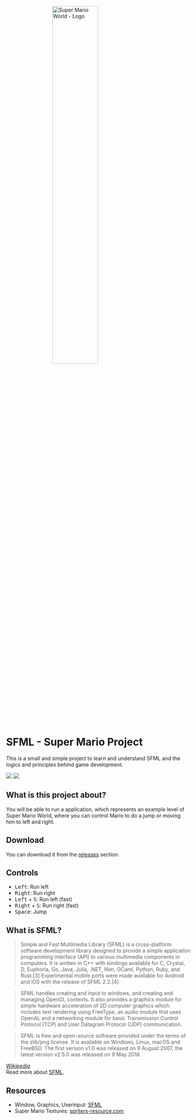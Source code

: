 <img src="https://raw.githubusercontent.com/sawzcode/sfml-learning/master/super-mario-world-logo.png" style="display: block; width: 50%; margin: 0 auto;" alt="Super Mario World - Logo"/>

# SFML - Super Mario Project

This is a small and simple project to learn and understand SFML and the logics and principles behind game development.

<img src="https://img.shields.io/badge/platform-macOS-brightgreen.svg"> <img src="https://img.shields.io/badge/madewith-SFML-blue.svg">

## What is this project about?

You will be able to run a application, which represents an example level of Super Mario World, where you can control Mario to do a jump or moving him to left and right.

## Download

You can download it from the <a href="https://github.com/sawzcode/sfml-super-mario/releases/tag/1.0.0">releases</a> section.

## Controls 

* <kbd>Left</kbd>: Run left
* <kbd>Right</kbd>: Run right
* <kbd>Left</kbd> + <kbd>S</kbd>: Run left (fast)
* <kbd>Right</kbd> + <kbd>S</kbd>: Run right (fast)
* <kbd>Space</kbd>: Jump

## What is SFML? 

> Simple and Fast Multimedia Library (SFML) is a cross-platform software development library designed to provide a simple application programming interface (API) to various multimedia components in computers. It is written in C++ with bindings available for C, Crystal, D, Euphoria, Go, Java, Julia, .NET, Nim, OCaml, Python, Ruby, and Rust.[3] Experimental mobile ports were made available for Android and iOS with the release of SFML 2.2.[4]

> SFML handles creating and input to windows, and creating and managing OpenGL contexts. It also provides a graphics module for simple hardware acceleration of 2D computer graphics which includes text rendering using FreeType, an audio module that uses OpenAL and a networking module for basic Transmission Control Protocol (TCP) and User Datagram Protocol (UDP) communication.

> SFML is free and open-source software provided under the terms of the zlib/png license. It is available on Windows, Linux, macOS and FreeBSD. The first version v1.0 was released on 9 August 2007, the latest version v2.5.0 was released on 9 May 2018.

<em><a href="https://en.wikipedia.org/wiki/Simple_and_Fast_Multimedia_Library" target="_blank">Wikipedia</a></em><br>
Read more about <a href="https://www.sfml-dev.org/" target="_blank" title="SFML">SFML</a>.

## Resources

* Window, Graphics, Userinput: <a href="https://www.sfml-dev.org/" target="_blank" title="SFML">SFML</a>
* Super Mario Textures: <a href="https://www.spriters-resource.com/snes/smarioworld/" target="_blank" title="SNES - Super Mario World - The Spriters Resource">spriters-resource.com</a>


 


